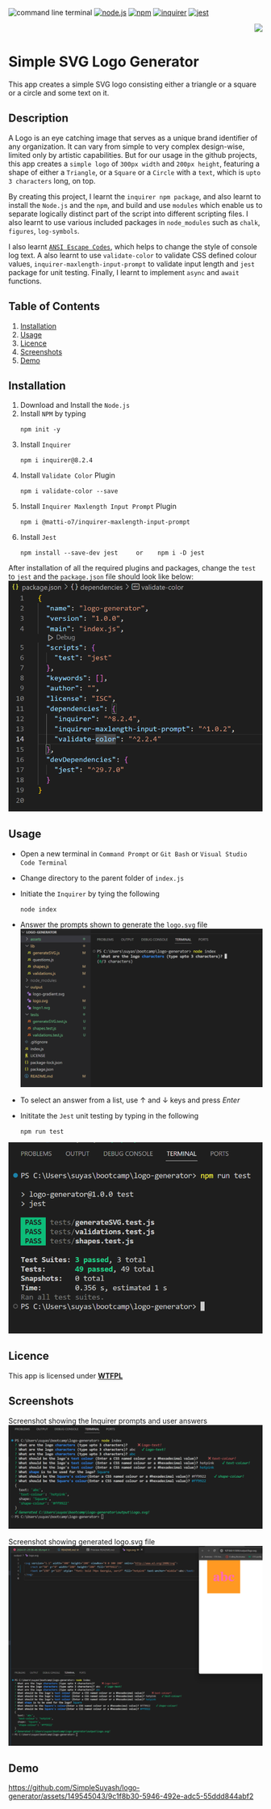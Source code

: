
![command line terminal](https://img.shields.io/badge/command%20line%20terminal-blue?style=for-the-badge&logo=windows%20terminal&logoColor=white&labelColor=red) [![node.js](https://img.shields.io/badge/Node.js-blue?style=for-the-badge&logo=Node.js&logoColor=white&labelColor=red)](https://nodejs.org/en) [![npm](https://img.shields.io/badge/npm-blue?style=for-the-badge&logo=npm&logoColor=white&labelColor=red)](https://www.npmjs.com/) [![inquirer](https://img.shields.io/badge/inquirer-blue?style=for-the-badge&logo=npm&logoColor=white&labelColor=red)](https://www.npmjs.com/package/inquirer) [![jest](https://img.shields.io/badge/jest-blue?style=for-the-badge&logo=npm&logoColor=white&labelColor=red)](https://jestjs.io/)


<div align="right"> 
<a href= "http://www.wtfpl.net/about/"><img src = "https://img.shields.io/badge/License-WTFPL-brightgreen.svg"></a>
</div>

# Simple SVG Logo Generator    

This app creates a simple SVG logo consisting either a triangle or a square or a circle and some text on it.

##  Description
A Logo is an eye catching image that serves as a unique brand identifier of any organization. It can vary from simple to very complex design-wise, limited only by artistic capabilities. But for our usage in the github projects, this app creates a `simple logo` of `300px width` and `200px height`, featuring a shape of either a `Triangle`, or a `Square` or a `Circle` with a `text`, which is `upto 3 characters` long, on top. 

By creating this project, I learnt the `inquirer npm package`, and also learnt to install the `Node.js` and the `npm`, and build and use `modules` which enable us to separate logically distinct part of the script into different scripting files. I also learnt to use various included packages in `node_modules` such as `chalk`, `figures`, `log-symbols`.

I also learnt [`ANSI Escape Codes`](https://gist.github.com/fnky/458719343aabd01cfb17a3a4f7296797), which helps to change the style of console log text. A also learnt to use `validate-color` to validate CSS defined colour values, `inquirer-maxlength-input-prompt` to validate input length and `jest` package for unit testing. Finally, I learnt to implement `async` and `await` functions.

## Table of Contents

1. [Installation](#installation)
1. [Usage](#usage)
1. [Licence](#licence)
1. [Screenshots](#screenshots)
1. [Demo](#demo)


## Installation 

1. Download and Install the `Node.js` 
1. Install `NPM` by typing
    ```       
    npm init -y
    ```
1. Install `Inquirer`     
    ```         
    npm i inquirer@8.2.4
    ```
1. Install `Validate Color` Plugin
    ```
    npm i validate-color --save
    ```
1. Install `Inquirer Maxlength Input Prompt` Plugin
    ```
    npm i @matti-o7/inquirer-maxlength-input-prompt
    ```
1. Install `Jest`
    ```
    npm install --save-dev jest     or    npm i -D jest
    ```
After installation of all the required plugins and packages, change the `test` to `jest` and the `package.json` file should look like below:              
![package.json](./assets/images/package.png)

## Usage

- Open a new terminal in `Command Prompt` or `Git Bash` or `Visual Studio Code Terminal`
- Change directory to the parent folder of `index.js`
- Initiate the `Inquirer` by tying the following
    ```
    node index
    ``````
- Answer the prompts shown to generate the `logo.svg` file              
![Initiating Inquirer ](./assets/images/run-inquirer.png)   

- To select an answer from a list, use ↑ and ↓ keys and press *Enter*
- Inititate the `Jest` unit testing by typing in the following
    ```
    npm run test
    ```             
![Initiating Jest Unit Test](./assets/images/run-jest.png)

## Licence

This app is licensed under [**WTFPL**](http://www.wtfpl.net/about/)

## Screenshots

Screenshot showing the Inquirer prompts and user answers          
![inquirer prompts and user answers](./assets/images/inquirer.png)

Screenshot showing generated logo.svg file             
![generated README.md file](./assets/images/svg-logo.png)

## Demo

https://github.com/SimpleSuyash/logo-generator/assets/149545043/9c1f8b30-5946-492e-adc5-55ddd844abf2




